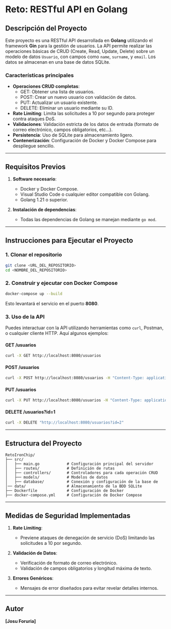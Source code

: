 # Reto: RESTful API en Golang

## Descripción del Proyecto
Este proyecto es una RESTful API desarrollada en **Golang** utilizando el framework **Gin** para la gestión de usuarios. La API permite realizar las operaciones básicas de CRUD (Create, Read, Update, Delete) sobre un modelo de datos `Usuario`, con campos como `name`, `surname`, y `email`. Los datos se almacenan en una base de datos SQLite.

### Características principales
- **Operaciones CRUD completas**:
  - GET: Obtener una lista de usuarios.
  - POST: Crear un nuevo usuario con validación de datos.
  - PUT: Actualizar un usuario existente.
  - DELETE: Eliminar un usuario mediante su ID.
- **Rate Limiting**: Limita las solicitudes a 10 por segundo para proteger contra ataques DoS.
- **Validaciones**: Validación estricta de los datos de entrada (formato de correo electrónico, campos obligatorios, etc...).
- **Persistencia**: Uso de SQLite para almacenamiento ligero.
- **Contenerización**: Configuración de Docker y Docker Compose para despliegue sencillo.

---

## Requisitos Previos
1. **Software necesario**:
   - Docker y Docker Compose.
   - Visual Studio Code o cualquier editor compatible con Golang.
   - Golang 1.21 o superior.

2. **Instalación de dependencias**:
   - Todas las dependencias de Golang se manejan mediante `go mod`.

---

## Instrucciones para Ejecutar el Proyecto

### 1. Clonar el repositorio
```bash
git clone <URL_DEL_REPOSITORIO>
cd <NOMBRE_DEL_REPOSITORIO>
```

### 2. Construir y ejecutar con Docker Compose
```bash
docker-compose up --build
```
Esto levantará el servicio en el puerto **8080**.

### 3. Uso de la API
Puedes interactuar con la API utilizando herramientas como `curl`, Postman, o cualquier cliente HTTP. Aquí algunos ejemplos:

#### **GET /usuarios**
```bash
curl -X GET http://localhost:8080/usuarios
```

#### **POST /usuarios**
```bash
curl -X POST http://localhost:8080/usuarios -H "Content-Type: application/json" -d '{"name":"Mokel", "surname":"Foruria", "email":"lol@gmail.com"}'
```

#### **PUT /usuarios**
```bash
curl -X PUT http://localhost:8080/usuarios -H "Content-Type: application/json" -d '{"id":4, "name":"josul", "surname":"Smith", "email":"john.smith@example.com"}'
```

#### **DELETE /usuarios?id=1**
```bash
curl -X DELETE "http://localhost:8080/usuarios?id=2"
```

---

## Estructura del Proyecto
```
RetoIronChip/
├── src/
│   ├── main.go            # Configuración principal del servidor
│   ├── routes/            # Definición de rutas
│   ├── controllers/       # Controladores para cada operación CRUD
│   ├── models/            # Modelos de datos
│   ├── database/          # Conexión y configuración de la base de │── data/                  # Almacenamiento de la BDD SQLite
├── Dockerfile             # Configuración de Docker
├── docker-compose.yml     # Configuración de Docker Compose
```

---

## Medidas de Seguridad Implementadas
1. **Rate Limiting**:
   - Previene ataques de denegación de servicio (DoS) limitando las solicitudes a 10 por segundo.

2. **Validación de Datos**:
   - Verificación de formato de correo electrónico.
   - Validación de campos obligatorios y longitud máxima de texto.

3. **Errores Genéricos**:
   - Mensajes de error diseñados para evitar revelar detalles internos.

---

## Autor
**[Josu Foruria]**
